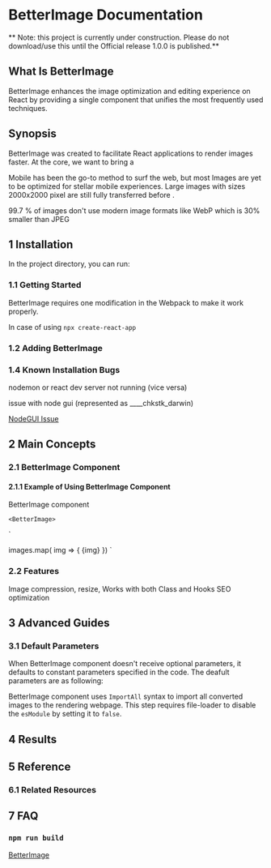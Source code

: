 # BetterImage Documentation

** Note: this project is currently under construction. Please do not download/use this until the Official release 1.0.0 is published.**

## What Is BetterImage

BetterImage enhances the image optimization and editing experience on React by providing a single component that unifies the most frequently used techniques. 

## Synopsis

BetterImage was created to facilitate React applications to render images faster. At the core, we want to bring a 

Mobile has been the go-to method to surf the web, but most Images are yet to be optimized for stellar mobile experiences. Large images with sizes 2000x2000 pixel are still fully transferred before .

99.7 % of images don't use modern image formats like WebP which is 30% smaller than JPEG

## 1 Installation 

In the project directory, you can run:

### 1.1 Getting Started

BetterImage requires one modification in the Webpack to make it work properly. 



In case of using `npx create-react-app`

### 1.2 Adding BetterImage

### 1.4 Known Installation Bugs
nodemon or react dev server not running (vice versa)

issue with node gui (represented as ____chkstk_darwin)

[NodeGUI Issue](https://github.com/nodegui/nodegui/issues/391)


## 2 Main Concepts

### 2.1 BetterImage Component

#### 2.1.1 Example of Using BetterImage Component

BetterImage component 

`<BetterImage>`

`<App>
	<ImageList />
</App>

<ImageList>
	<BetterImage src=”./img.png” resize="200x200" theme=”oneImage” />
	images.map( img => {
		<BetterImage>
			{img}
		</BetterImage>
	})
</ImageList>
`

### 2.2 Features
Image compression, resize, 
Works with both Class and Hooks
SEO optimization



## 3 Advanced Guides

### 3.1 Default Parameters
When BetterImage component doesn't receive optional parameters, it defaults to constant parameters specified in the code. The deafult parameters are as following:


BetterImage component uses `ImportAll` syntax to import all converted images to the rendering webpage. This step requires file-loader to disable the `esModule` by setting it to `false`. 

## 4 Results



## 5 Reference

### 6.1 Related Resources

## 7 FAQ


### `npm run build`

[BetterImage](https://www.betterimagejs.com) 




